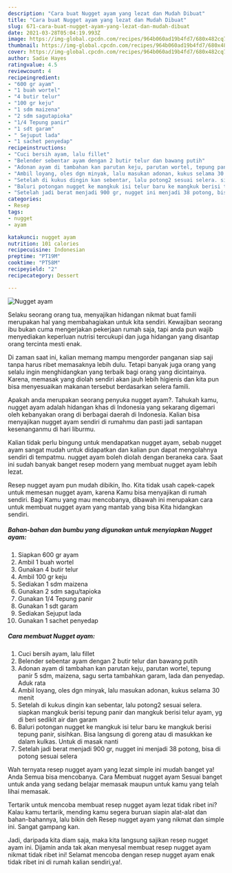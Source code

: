 ```yaml
---
description: "Cara buat Nugget ayam yang lezat dan Mudah Dibuat"
title: "Cara buat Nugget ayam yang lezat dan Mudah Dibuat"
slug: 671-cara-buat-nugget-ayam-yang-lezat-dan-mudah-dibuat
date: 2021-03-28T05:04:19.993Z
image: https://img-global.cpcdn.com/recipes/964b060ad19b4fd7/680x482cq70/nugget-ayam-foto-resep-utama.jpg
thumbnail: https://img-global.cpcdn.com/recipes/964b060ad19b4fd7/680x482cq70/nugget-ayam-foto-resep-utama.jpg
cover: https://img-global.cpcdn.com/recipes/964b060ad19b4fd7/680x482cq70/nugget-ayam-foto-resep-utama.jpg
author: Sadie Hayes
ratingvalue: 4.5
reviewcount: 4
recipeingredient:
- "600 gr ayam"
- "1 buah wortel"
- "4 butir telur"
- "100 gr keju"
- "1 sdm maizena"
- "2 sdm sagutapioka"
- "1/4 Tepung panir"
- "1 sdt garam"
- " Sejuput lada"
- "1 sachet penyedap"
recipeinstructions:
- "Cuci bersih ayam, lalu fillet"
- "Belender sebentar ayam dengan 2 butir telur dan bawang putih"
- "Adonan ayam di tambahan kan parutan keju, parutan wortel, tepung panir 5 sdm, maizena, sagu serta tambahkan garam, lada dan penyedap. Aduk rata"
- "Ambil loyang, oles dgn minyak, lalu masukan adonan, kukus selama 30 menit"
- "Setelah di kukus dingin kan sebentar, lalu potong2 sesuai selera. siapkan mangkuk berisi tepung panir dan mangkuk berisi telur ayam, yg di beri sedikit air dan garam"
- "Baluri potongan nugget ke mangkuk isi telur baru ke mangkuk berisi tepung panir, sisihkan. Bisa langsung di goreng atau di masukkan ke dalam kulkas. Untuk di masak nanti"
- "Setelah jadi berat menjadi 900 gr, nugget ini menjadi 38 potong, bisa di potong sesuai selera"
categories:
- Resep
tags:
- nugget
- ayam

katakunci: nugget ayam 
nutrition: 101 calories
recipecuisine: Indonesian
preptime: "PT19M"
cooktime: "PT58M"
recipeyield: "2"
recipecategory: Dessert

---
```



![Nugget ayam](https://img-global.cpcdn.com/recipes/964b060ad19b4fd7/680x482cq70/nugget-ayam-foto-resep-utama.jpg)

Selaku seorang orang tua, menyajikan hidangan nikmat buat famili merupakan hal yang membahagiakan untuk kita sendiri. Kewajiban seorang ibu bukan cuma mengerjakan pekerjaan rumah saja, tapi anda pun wajib menyediakan keperluan nutrisi tercukupi dan juga hidangan yang disantap orang tercinta mesti enak.

Di zaman  saat ini, kalian memang mampu mengorder panganan siap saji tanpa harus ribet memasaknya lebih dulu. Tetapi banyak juga orang yang selalu ingin menghidangkan yang terbaik bagi orang yang dicintainya. Karena, memasak yang diolah sendiri akan jauh lebih higienis dan kita pun bisa menyesuaikan makanan tersebut berdasarkan selera famili. 



Apakah anda merupakan seorang penyuka nugget ayam?. Tahukah kamu, nugget ayam adalah hidangan khas di Indonesia yang sekarang digemari oleh kebanyakan orang di berbagai daerah di Indonesia. Kalian bisa menyajikan nugget ayam sendiri di rumahmu dan pasti jadi santapan kesenanganmu di hari liburmu.

Kalian tidak perlu bingung untuk mendapatkan nugget ayam, sebab nugget ayam sangat mudah untuk didapatkan dan kalian pun dapat mengolahnya sendiri di tempatmu. nugget ayam boleh diolah dengan beraneka cara. Saat ini sudah banyak banget resep modern yang membuat nugget ayam lebih lezat.

Resep nugget ayam pun mudah dibikin, lho. Kita tidak usah capek-capek untuk memesan nugget ayam, karena Kamu bisa menyajikan di rumah sendiri. Bagi Kamu yang mau mencobanya, dibawah ini merupakan cara untuk membuat nugget ayam yang mantab yang bisa Kita hidangkan sendiri.

<!--inarticleads1-->

##### Bahan-bahan dan bumbu yang digunakan untuk menyiapkan Nugget ayam:

1. Siapkan 600 gr ayam
1. Ambil 1 buah wortel
1. Gunakan 4 butir telur
1. Ambil 100 gr keju
1. Sediakan 1 sdm maizena
1. Gunakan 2 sdm sagu/tapioka
1. Gunakan 1/4 Tepung panir
1. Gunakan 1 sdt garam
1. Sediakan  Sejuput lada
1. Gunakan 1 sachet penyedap




<!--inarticleads2-->

##### Cara membuat Nugget ayam:

1. Cuci bersih ayam, lalu fillet
1. Belender sebentar ayam dengan 2 butir telur dan bawang putih
1. Adonan ayam di tambahan kan parutan keju, parutan wortel, tepung panir 5 sdm, maizena, sagu serta tambahkan garam, lada dan penyedap. Aduk rata
1. Ambil loyang, oles dgn minyak, lalu masukan adonan, kukus selama 30 menit
1. Setelah di kukus dingin kan sebentar, lalu potong2 sesuai selera. siapkan mangkuk berisi tepung panir dan mangkuk berisi telur ayam, yg di beri sedikit air dan garam
1. Baluri potongan nugget ke mangkuk isi telur baru ke mangkuk berisi tepung panir, sisihkan. Bisa langsung di goreng atau di masukkan ke dalam kulkas. Untuk di masak nanti
1. Setelah jadi berat menjadi 900 gr, nugget ini menjadi 38 potong, bisa di potong sesuai selera




Wah ternyata resep nugget ayam yang lezat simple ini mudah banget ya! Anda Semua bisa mencobanya. Cara Membuat nugget ayam Sesuai banget untuk anda yang sedang belajar memasak maupun untuk kamu yang telah lihai memasak.

Tertarik untuk mencoba membuat resep nugget ayam lezat tidak ribet ini? Kalau kamu tertarik, mending kamu segera buruan siapin alat-alat dan bahan-bahannya, lalu bikin deh Resep nugget ayam yang nikmat dan simple ini. Sangat gampang kan. 

Jadi, daripada kita diam saja, maka kita langsung sajikan resep nugget ayam ini. Dijamin anda tak akan menyesal membuat resep nugget ayam nikmat tidak ribet ini! Selamat mencoba dengan resep nugget ayam enak tidak ribet ini di rumah kalian sendiri,ya!.


